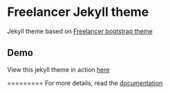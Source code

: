 Freelancer Jekyll theme
=========================

Jekyll theme based on [Freelancer bootstrap theme ](http://startbootstrap.com/templates/freelancer/)

## Demo
View this jekyll theme in action [here](https://jeromelachaud.github.io/freelancer-theme)

=========
For more details, read the [documentation](http://jekyllrb.com/)

